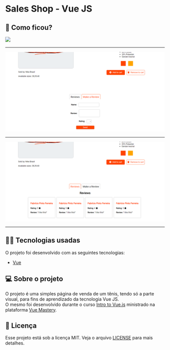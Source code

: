 # Sales Shop - Vue JS

## :eyes: Como ficou?

<img src="/projectImages/screen-home2.png" width="1000px"></img>
<hr/>
<img src="/projectImages/screen-review.png" width="1000px"></img>
<hr/>
<img src="/projectImages/screen-allreviews.png" width="1000px"></img>
<hr/>

## :man_technologist: Tecnologias usadas

O projeto foi desenvolvido com as seguintes tecnologias:
- [Vue](https://vuejs.org)

## :computer: Sobre o projeto

O projeto é uma simples página de venda de um tênis, tendo só a parte visual, para fins de aprendizado da tecnologia Vue JS.<br/>
O mesmo foi desenvolvido durante o curso [Intro to Vue.js](https://www.vuemastery.com/courses/intro-to-vue-js/vue-instance) ministrado na plataforma [Vue Mastery](https://www.vuemastery.com/).<br/>

## :memo: Licença

Esse projeto está sob a licença MIT. Veja o arquivo [LICENSE](LICENSE.md) para mais detalhes.

